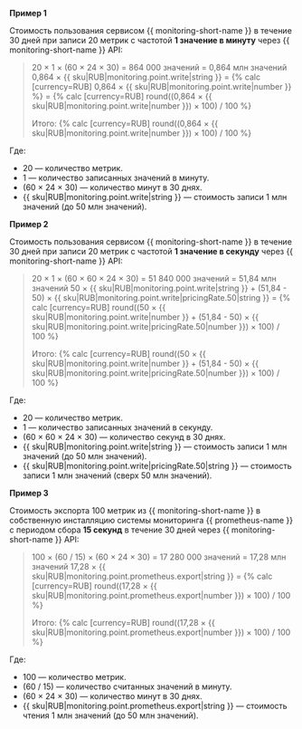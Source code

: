 **Пример 1**

Стоимость пользования сервисом {{ monitoring-short-name }} в течение 30 дней при записи 20 метрик с частотой **1 значение в минуту** через {{ monitoring-short-name }} API:

> 20 × 1 × (60 × 24 × 30) = 864&nbsp;000 значений = 0,864 млн значений
> 0,864 × {{ sku|RUB|monitoring.point.write|string }} = {% calc [currency=RUB] 0,864 × {{ sku|RUB|monitoring.point.write|number }} %} = {% calc [currency=RUB] round((0,864 × {{ sku|RUB|monitoring.point.write|number }}) × 100) / 100 %}
> 
> Итого: {% calc [currency=RUB] round((0,864 × {{ sku|RUB|monitoring.point.write|number }}) × 100) / 100 %}

Где:

* 20 — количество метрик.
* 1 — количество записанных значений в минуту.
* (60 × 24 × 30) — количество минут в 30 днях.
* {{ sku|RUB|monitoring.point.write|string }} — стоимость записи 1 млн значений (до 50 млн значений).

**Пример 2**

Стоимость пользования сервисом {{ monitoring-short-name }} в течение 30 дней при записи 20 метрик с частотой **1 значение в секунду** через {{ monitoring-short-name }} API:

> 20 × 1 × (60 × 60 × 24 × 30) = 51&nbsp;840&nbsp;000 значений = 51,84 млн значений
> 50 × {{ sku|RUB|monitoring.point.write|string }} + (51,84 - 50) × {{ sku|RUB|monitoring.point.write|pricingRate.50|string }} = {% calc [currency=RUB] round((50 × {{ sku|RUB|monitoring.point.write|number }} + (51,84 - 50) × {{ sku|RUB|monitoring.point.write|pricingRate.50|number }}) × 100) / 100 %}
> 
> Итого: {% calc [currency=RUB] round((50 × {{ sku|RUB|monitoring.point.write|number }} + (51,84 - 50) × {{ sku|RUB|monitoring.point.write|pricingRate.50|number }}) × 100) / 100 %}

Где:

* 20 — количество метрик.
* 1 — количество записанных значений в секунду.
* (60 × 60 × 24 × 30) — количество секунд в 30 днях.
* {{ sku|RUB|monitoring.point.write|string }} — стоимость записи 1 млн значений (до 50 млн значений).
* {{ sku|RUB|monitoring.point.write|pricingRate.50|string }} — стоимость записи 1 млн значений (сверх 50 млн значений).

**Пример 3**

Стоимость экспорта 100 метрик из {{ monitoring-short-name }} в собственную инсталляцию системы мониторинга {{ prometheus-name }} с периодом сбора **15 секунд** в течение 30 дней через {{ monitoring-short-name }} API:

> 100 × (60 / 15) × (60 × 24 × 30) = 17&nbsp;280&nbsp;000 значений = 17,28 млн значений
> 17,28 × {{ sku|RUB|monitoring.point.prometheus.export|string }} = {% calc [currency=RUB] round((17,28 × {{ sku|RUB|monitoring.point.prometheus.export|number }}) × 100) / 100 %}
> 
> Итого: {% calc [currency=RUB] round((17,28 × {{ sku|RUB|monitoring.point.prometheus.export|number }}) × 100) / 100 %}

Где:

* 100 — количество метрик.
* (60 / 15) — количество считанных значений в минуту.
* (60 × 24 × 30) — количество минут в 30 днях.
* {{ sku|RUB|monitoring.point.prometheus.export|string }} — стоимость чтения 1 млн значений (до 50 млн значений).